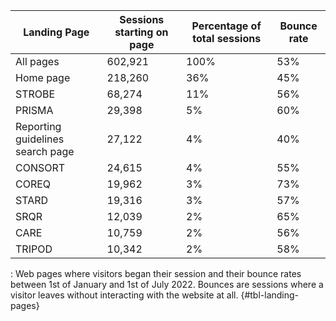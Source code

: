 | Landing Page                     | Sessions starting on page | Percentage of total sessions | Bounce rate |
|----------------------------------|---------------------------|------------------------------|-------------|
| All pages                        | 602,921                   | 100%                         | 53%         |
| Home page                        | 218,260                   | 36%                          | 45%         |
| STROBE                           | 68,274                    | 11%                          | 56%         |
| PRISMA                           | 29,398                    | 5%                           | 60%         |
| Reporting guidelines search page | 27,122                    | 4%                           | 40%         |
| CONSORT                          | 24,615                    | 4%                           | 55%         |
| COREQ                            | 19,962                    | 3%                           | 73%         |
| STARD                            | 19,316                    | 3%                           | 57%         |
| SRQR                             | 12,039                    | 2%                           | 65%         |
| CARE                             | 10,759                    | 2%                           | 56%         |
| TRIPOD                           | 10,342                    | 2%                           | 58%         |

: Web pages where visitors began their session and their bounce rates between 1st of January and 1st of July 2022. Bounces are sessions where a visitor leaves without interacting with the website at all. {#tbl-landing-pages}